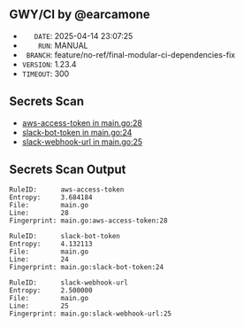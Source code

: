## GWY/CI by @earcamone
  
 - `   DATE`: 2025-04-14 23:07:25
 - `    RUN`: MANUAL
 - ` BRANCH`: feature/no-ref/final-modular-ci-dependencies-fix
 - `VERSION`: 1.23.4
 - `TIMEOUT`: 300
  
## Secrets Scan


  - [aws-access-token in main.go:28](https://github.com/earcamone/gapi/blob/feature/no-ref/final-modular-ci-dependencies-fix/main.go#L28)
  - [slack-bot-token in main.go:24](https://github.com/earcamone/gapi/blob/feature/no-ref/final-modular-ci-dependencies-fix/main.go#L24)
  - [slack-webhook-url in main.go:25](https://github.com/earcamone/gapi/blob/feature/no-ref/final-modular-ci-dependencies-fix/main.go#L25)


## Secrets Scan Output

```
RuleID:      aws-access-token
Entropy:     3.684184
File:        main.go
Line:        28
Fingerprint: main.go:aws-access-token:28

RuleID:      slack-bot-token
Entropy:     4.132113
File:        main.go
Line:        24
Fingerprint: main.go:slack-bot-token:24

RuleID:      slack-webhook-url
Entropy:     2.500000
File:        main.go
Line:        25
Fingerprint: main.go:slack-webhook-url:25

```

